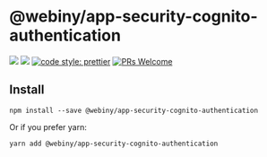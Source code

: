 # @webiny/app-security-cognito-authentication
[![](https://img.shields.io/npm/dw/webiny-commodo.svg)](https://www.npmjs.com/package/webiny-commodo)
[![](https://img.shields.io/npm/v/webiny-commodo.svg)](https://www.npmjs.com/package/webiny-commodo)
[![code style: prettier](https://img.shields.io/badge/code_style-prettier-ff69b4.svg?style=flat-square)](https://github.com/prettier/prettier)
[![PRs Welcome](https://img.shields.io/badge/PRs-welcome-brightgreen.svg?style=flat-square)](http://makeapullrequest.com)

## Install
```
npm install --save @webiny/app-security-cognito-authentication
```

Or if you prefer yarn:
```
yarn add @webiny/app-security-cognito-authentication
```
